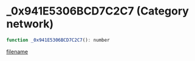 # _0x941E5306BCD7C2C7 (Category network)

```js
function _0x941E5306BCD7C2C7(): number
```

[filename](_0x941E5306BCD7C2C7_m.md ':include')